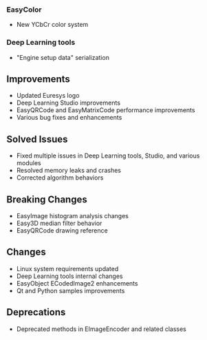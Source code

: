 ### EasyColor
- New YCbCr color system

### Deep Learning tools
- "Engine setup data" serialization

## Improvements
- Updated Euresys logo
- Deep Learning Studio improvements
- EasyQRCode and EasyMatrixCode performance improvements
- Various bug fixes and enhancements

## Solved Issues
- Fixed multiple issues in Deep Learning tools, Studio, and various modules
- Resolved memory leaks and crashes
- Corrected algorithm behaviors

## Breaking Changes
- EasyImage histogram analysis changes
- Easy3D median filter behavior
- EasyQRCode drawing reference

## Changes
- Linux system requirements updated
- Deep Learning tools internal changes
- EasyObject ECodedImage2 enhancements
- Qt and Python samples improvements

## Deprecations
- Deprecated methods in EImageEncoder and related classes